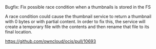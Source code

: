 Bugfix: Fix possible race condition when a thumbnails is stored in the FS

A race condition could cause the thumbnail service to return a thumbnail
with 0 bytes or with partial content. In order to fix this, the service will
create a temporary file with the contents and then rename that file to its
final location.

https://github.com/owncloud/ocis/pull/10693
